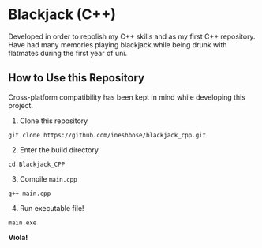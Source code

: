 # Blackjack (C++)
Developed in order to repolish my C++ skills and as my first C++ repository. Have had many memories playing blackjack while being drunk with flatmates during the first year of uni.

## How to Use this Repository
Cross-platform compatibility has been kept in mind while developing this project.

1. Clone this repository

`git clone https://github.com/ineshbose/blackjack_cpp.git`

2. Enter the build directory

`cd Blackjack_CPP`

3. Compile `main.cpp`

`g++ main.cpp`

4. Run executable file!

`main.exe`

**Viola!**